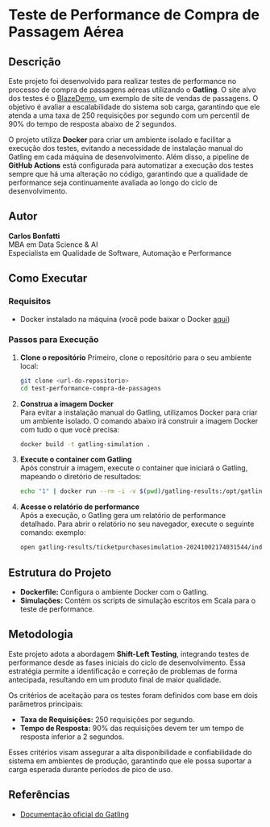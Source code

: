 # Teste de Performance de Compra de Passagem Aérea

## Descrição
Este projeto foi desenvolvido para realizar testes de performance no processo de compra de passagens aéreas utilizando o **Gatling**. O site alvo dos testes é o [BlazeDemo](https://www.blazedemo.com), um exemplo de site de vendas de passagens. O objetivo é avaliar a escalabilidade do sistema sob carga, garantindo que ele atenda a uma taxa de 250 requisições por segundo com um percentil de 90% do tempo de resposta abaixo de 2 segundos.

O projeto utiliza **Docker** para criar um ambiente isolado e facilitar a execução dos testes, evitando a necessidade de instalação manual do Gatling em cada máquina de desenvolvimento. Além disso, a pipeline de **GitHub Actions** está configurada para automatizar a execução dos testes sempre que há uma alteração no código, garantindo que a qualidade de performance seja continuamente avaliada ao longo do ciclo de desenvolvimento.

## Autor
**Carlos Bonfatti**  
MBA em Data Science & AI  
Especialista em Qualidade de Software, Automação e Performance

## Como Executar

### Requisitos
- Docker instalado na máquina (você pode baixar o Docker [aqui](https://www.docker.com/get-started))

### Passos para Execução

1. **Clone o repositório**
   Primeiro, clone o repositório para o seu ambiente local:
   ```bash
   git clone <url-do-repositorio>
   cd test-performance-compra-de-passagens
2. **Construa a imagem Docker**  
   Para evitar a instalação manual do Gatling, utilizamos Docker para criar um ambiente isolado. O comando abaixo irá construir a imagem Docker com tudo o que você precisa:

   ```bash
   docker build -t gatling-simulation .

3. **Execute o container com Gatling**  
   Após construir a imagem, execute o container que iniciará o Gatling, mapeando o diretório de resultados:

   ```bash
   echo "1" | docker run --rm -i -v $(pwd)/gatling-results:/opt/gatling/gatling/results gatling-simulation 
   

4. **Acesse o relatório de performance**  
   Após a execução, o Gatling gera um relatório de performance detalhado. Para abrir o relatório no seu navegador, execute o seguinte comando:
   exemplo:

   ```bash
   open gatling-results/ticketpurchasesimulation-20241002174031544/index.html

## Estrutura do Projeto

- **Dockerfile:** Configura o ambiente Docker com o Gatling.
- **Simulações:** Contém os scripts de simulação escritos em Scala para o teste de performance.

## Metodologia

Este projeto adota a abordagem **Shift-Left Testing**, integrando testes de performance desde as fases iniciais do ciclo de desenvolvimento. Essa estratégia permite a identificação e correção de problemas de forma antecipada, resultando em um produto final de maior qualidade.

Os critérios de aceitação para os testes foram definidos com base em dois parâmetros principais:

- **Taxa de Requisições:** 250 requisições por segundo.
- **Tempo de Resposta:** 90% das requisições devem ter um tempo de resposta inferior a 2 segundos.

Esses critérios visam assegurar a alta disponibilidade e confiabilidade do sistema em ambientes de produção, garantindo que ele possa suportar a carga esperada durante períodos de pico de uso.


## Referências
- [Documentação oficial do Gatling](https://gatling.io/docs/current/)